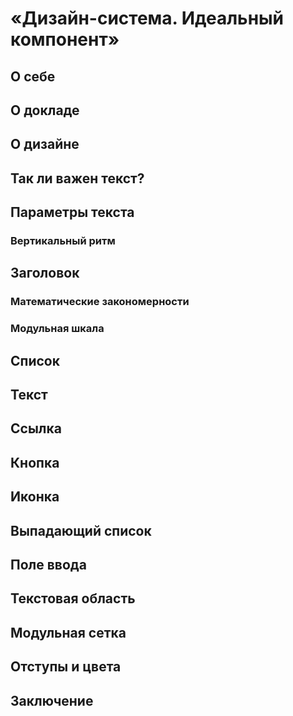 «Дизайн-система. Идеальный компонент»
=====================================

О себе
-------------------------------------

О докладе
-------------------------------------

О дизайне
-------------------------------------

Так ли важен текст?
-------------------------------------

Параметры текста
-------------------------------------

### Вертикальный ритм

Заголовок
-------------------------------------

### Математические закономерности

### Модульная шкала

Список
-------------------------------------

Текст
-------------------------------------

Ссылка
-------------------------------------

Кнопка
-------------------------------------

Иконка
-------------------------------------

Выпадающий список
-------------------------------------

Поле ввода
-------------------------------------

Текстовая область
-------------------------------------

Модульная сетка
-------------------------------------

Отступы и цвета
-------------------------------------

Заключение
-------------------------------------